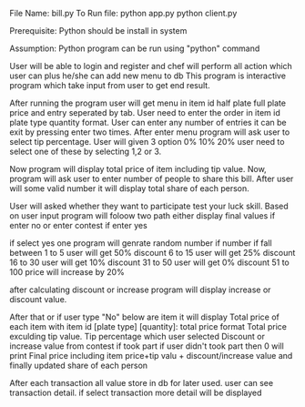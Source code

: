 File Name: bill.py
To Run file: python app.py
	     python client.py

Prerequisite: 
	Python should be install in system
	
Assumption:
	Python program can be run using "python" command
	
User will be able to login and register and chef will perform all action which user can plus he/she can add
new menu to db
This program is interactive program which take input from user to get end result.

After running the program user will get menu in item id half plate full plate price and entry
seperated by tab.
User need to enter the order in item id plate type quantity format. User can enter any number of
entries it can be exit by pressing enter two times.
After enter menu program will ask user to select tip percentage. User will given 3 option 0% 10% 20%
user need to select one of these by selecting 1,2 or 3.

Now program will display total price of item including tip value.
Now, program will ask user to enter number of people to share this bill. After user will some valid number
it will display total share of each person.

User will asked whether they want to participate test your luck skill. Based on user input 
program will foloow two path either display final values if enter no or enter contest if enter yes

if select yes one program will genrate random number if number if fall between
1 to 5 user will get 50% discount
6 to 15 user will get 25% discount
16 to 30 user will get 10% discount
31 to 50 user will get 0% discount
51 to 100 price will increase by 20%

after calculating discount or increase program will display increase or discount value.

After that or if user type "No" below are item it will display
Total price of each item with item id [plate type] [quantity]: total price format
Total price exculding tip value.
Tip percentage which user selected
Discount or increase value from contest if took part if user didn't took part then 0 will print
Final price including item price+tip valu + discount/increase value
and finally updated share of each person

After each transaction all value store in db for later used.
user can see transaction detail. if select transaction more detail will be displayed